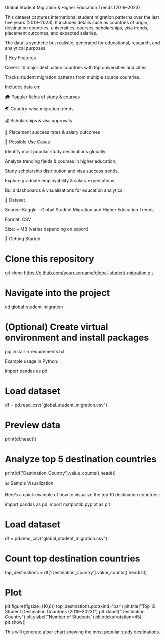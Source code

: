 Global Student Migration & Higher Education Trends (2019–2023)

This dataset captures international student migration patterns over the last five years (2019–2023). It includes details such as countries of origin, destination countries, universities, courses, scholarships, visa trends, placement outcomes, and expected salaries.

The data is synthetic but realistic, generated for educational, research, and analytical purposes.

📌 Key Features

Covers 10 major destination countries with top universities and cities.

Tracks student migration patterns from multiple source countries.

Includes data on:

🎓 Popular fields of study & courses

🌏 Country-wise migration trends

💰 Scholarships & visa approvals

💼 Placement success rates & salary outcomes

🔎 Possible Use Cases

Identify most popular study destinations globally.

Analyze trending fields & courses in higher education.

Study scholarship distribution and visa success trends.

Explore graduate employability & salary expectations.

Build dashboards & visualizations for education analytics.

📂 Dataset

Source: Kaggle – Global Student Migration and Higher Education Trends

Format: CSV

Size: ~ MB (varies depending on export)

🚀 Getting Started
# Clone this repository
git clone https://github.com/yourusername/global-student-migration.git

# Navigate into the project
cd global-student-migration

# (Optional) Create virtual environment and install packages
pip install -r requirements.txt


Example usage in Python:

import pandas as pd

# Load dataset
df = pd.read_csv("global_student_migration.csv")

# Preview data
print(df.head())

# Analyze top 5 destination countries
print(df['Destination_Country'].value_counts().head())

📊 Sample Visualization

Here’s a quick example of how to visualize the top 10 destination countries:

import pandas as pd
import matplotlib.pyplot as plt

# Load dataset
df = pd.read_csv("global_student_migration.csv")

# Count top destination countries
top_destinations = df['Destination_Country'].value_counts().head(10)

# Plot
plt.figure(figsize=(10,6))
top_destinations.plot(kind='bar')
plt.title("Top 10 Student Destination Countries (2019–2023)")
plt.xlabel("Destination Country")
plt.ylabel("Number of Students")
plt.xticks(rotation=45)
plt.show()


This will generate a bar chart showing the most popular study destinations.

